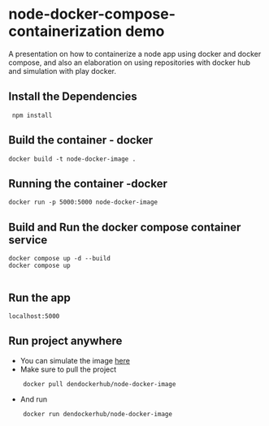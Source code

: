 # node-docker-compose-containerization demo

A presentation on how to containerize a node app using docker and docker compose, and also an elaboration on using repositories with docker hub and simulation with play docker.

## Install the Dependencies

```
 npm install
```
 
 ## Build the container - docker
 ```
docker build -t node-docker-image .
 ```

## Running the container -docker 
```
docker run -p 5000:5000 node-docker-image
```

 ## Build and Run the docker compose container service
 
 ```
docker compose up -d --build
docker compose up
  
 ```
 
 ## Run the app

 ``` 
 localhost:5000 
 ```

 ## Run project anywhere
- You can simulate the image [here](https://labs.play-with-docker.com/)
- Make sure to pull the project 
```
    docker pull dendockerhub/node-docker-image
```
- And run
```
    docker run dendockerhub/node-docker-image
```